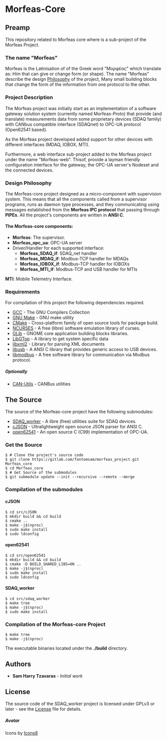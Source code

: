 # Morfeas-Core

## Preamp
This repository related to Morfeas core where is a sub-project of the Morfeas Project.

### The name "Morfeas"
Morfeas is the Latinisation of of the Greek word "Μορφέας" which translate as: Him that can give or change form (or shape). The name "Morfeas" describe the design [Philosophy](#design-Philosophy) of the project, Many small building blocks that change the form of the information from one protocol to the other.    

### Project Description
The Morfeas project was initially start as an implementation of a software gateway solution system (currently named Morfeas-Proto) that provide (and translate) measurements data from some proprietary devices (SDAQ family) with CANbus compatible interface (SDAQnet) to OPC-UA protocol (Open62541 based).

As the Morfeas project developed added support for other devices with different interfaces (MDAQ, IOBOX, MTI).

Furthermore, a web interface sub-project added to the Morfeas project under the name "Morfeas-web". Thisof, provide a layman friendly configuration interface for the gateway, the OPC-UA server's Nodeset and the connected devices.
### Design Philosophy
The Morfeas-core project designed as a micro-component with supervision system.
This means that all the components called from a supervisor programs, runs as daemon type processes, and they communicating using messages established from the **Morfeas IPC protocol** that passing through **PIPEs**. All the project's components are written in **ANSI C**.   
#### The Morfeas-core components:
* **Morfeas**: The supervisor.
* **Morfeas_opc_ua**: OPC-UA server    
* Driver/Handler for each supported interface:
  * **Morfeas_SDAQ_if**: SDAQ_net handler
  * **Morfeas_MDAQ_if**: Modbus-TCP handler for MDAQs
  * **Morfeas_IOBOX_if**: Modbus-TCP handler for IOBOXs
  * **Morfeas_MTI_if**: Modbus-TCP and USB  handler for MTIs

**MTI**: Mobile Telemetry Interface.

### Requirements
For compilation of this project the following dependencies required.
* [GCC](https://gcc.gnu.org/) - The GNU Compilers Collection
* [GNU Make](https://www.gnu.org/software/make/) - GNU make utility
* [CMake](https://cmake.org/) - Cross-platform family of open source tools for package build.
* [NCURSES](https://www.gnu.org/software/ncurses/ncurses.html) - A free (libre) software emulation library of curses.
* [GLib](https://wiki.gnome.org/Projects/GLib) - GNOME core application building blocks libraries.
* [LibGTop](https://developer.gnome.org/libgtop/stable/) - A library to get system specific data
* [libxml2](http://xmlsoft.org/) -  Library for parsing XML documents
* [libusb](https://libusb.info/) - A ANSI C library that provides generic access to USB devices.
* [libmodbus](https://www.libmodbus.org/) - A free software library for communication via Modbus protocol.

##### Optionally
* [CAN-Utils](https://elinux.org/Can-utils) - CANBus utilities

## The Source
The source of the Morfeas-core project have the following submodules:
* [SDAQ_worker](https://gitlab.com/fantomsam/sdaq-worker) - A libre (free) utilities suite for SDAQ devices.
* [cJSON](https://github.com/DaveGamble/cJSON) - Ultralightweight open source JSON parser for ANSI C.
* [open62541](https://open62541.org/) - An open source C (C99) implementation of OPC-UA.

### Get the Source
```
$ # Clone the project's source code
$ git clone https://gitlab.com/fantomsam/morfeas_project.git Morfeas_core
$ cd Morfeas_core
$ # Get Source of the submodules
$ git submodule update --init --recursive --remote --merge
```
### Compilation of the submodules
#### cJSON
```
$ cd src/cJSON
$ mkdir build && cd build
$ cmake ..
$ make -j$(nproc)
$ sudo make install
$ sudo ldconfig
```
#### open62541
```
$ cd src/open62541
$ mkdir build && cd build
$ cmake -D BUILD_SHARED_LIBS=ON ..
$ make -j$(nproc)
$ sudo make install
$ sudo ldconfig
```
#### SDAQ_worker
```
$ cd src/sdaq_worker
$ make tree
$ make -j$(nproc)
$ sudo make install
```
### Compilation of the Morfeas-core Project
```
$ make tree
$ make -j$(nproc)
```
The executable binaries located under the **./build** directory.

## Authors
* **Sam Harry Tzavaras** - *Initial work*

## License
The source code of the SDAQ_worker project is licensed under GPLv3 or later - see the [License](LICENSE) file for details.
##### Avatar
Icons by [Icons8](http://icons8.com)
